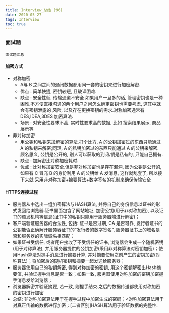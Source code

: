 ```yaml
---
title: Interview_总结 (96)
date: 2020-05-27
tags: Interview
toc: true
---
```


### 面试题
    面试题汇总

<!-- more -->

#### 加密方式
- 对称加密
    * A与 B 之间之间的通讯数据都用同一套的密钥来进行加密解密. 
    * 优点 : 简单快捷, 密钥较短, 且破译困难.
    * 缺点 : 安全性低, 传输通道不安全 如果用户一旦多的话, 管理密钥也是一种困难.不方便直接沟通的两个用户之间怎么确定密钥也需要考虑, 这其中就会有密钥泄露的 ⻛险, 以及存在更换密钥的需求.对称加密通常有 DES,IDEA,3DES 加密算法.
    * 场景 : 对安全性要求不高, 实时性要求高的数据, 比如 搜索结果展示, 商品展示等
- 非对称加密
    * 用公钥和私钥来加解密的算法.打个比方, A 的公钥加密过的东⻄只能通过 A 的私钥来解密;同理, A 的私钥加密过的东⻄只能通过 A 的公钥来解密. 顾名思义, 公钥是公开的, 别人可以获取的到;私钥是私有的, 只能自己拥有.
    * 缺点 : 加解密比对称加密耗时.
    * 优点 : 比对称加密安全.但是非对称加密也是存在漏洞, 因为公钥是公开的, 如果有 C 冒充 B 的身份利用 A 的公钥给 A 发消息, 这样就乱套了, 所以接下来就 采用非对称加密+摘要算法+数字签名的机制来确保传输安全

#### HTTPS连接过程
- 服务器从中选出一组加密算法与HASH算法, 并将自己的身份信息以证书的形式发回给浏览器.证书里面包含了网站地址, 加密公钥(用于非对称加密), 以及证书的颁发机构等信息(证书中的私钥只能用于服务器端进行解密)；
- 客户端验证服务器的合法性, 包括: 证书是否过期, CA 是否可靠, 发行者证书的公钥能否正确解开服务器证书的“发行者的数字签名”, 服务器证书上的域名是否和服务器的实际域名相匹配；
- 如果证书受信任, 或者用户接收了不受信任的证书, 浏览器会生成一个随机密钥(用于对称算法), 并用服务器提供的公钥加密(采用非对称算法对密钥加密)；使用Hash算法对握手消息进行摘要计算, 并对摘要使用之前产生的密钥加密(对称算法)；将加密后的随机密钥和摘要一起发送给服务器；
- 服务器使用自己的私钥解密, 得到对称加密的密钥, 用这个密钥解密出Hash摘要值, 并验证握手消息是否一致；如果一致, 服务器使用对称加密的密钥加密握手消息发给浏览器；
- 浏览器解密并验证摘要, 若一致, 则握手结束.之后的数据传送都使用对称加密的密钥进行加密
- 总结: 非对称加密算法用于在握手过程中加密生成的密码；<对称加密算法用于对真正传输的数据进行加密；[二者区别]HASH算法用于验证数据的完整性.

